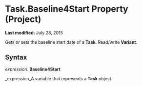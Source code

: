 
# Task.Baseline4Start Property (Project)

 **Last modified:** July 28, 2015

Gets or sets the baseline start date of a  **Task**. Read/write  **Variant**.

## Syntax

 _expression_. **Baseline4Start**

 _expression_A variable that represents a  **Task** object.

